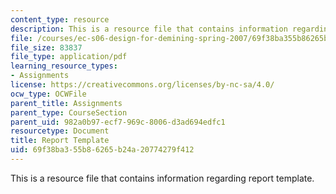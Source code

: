 ```yaml
---
content_type: resource
description: This is a resource file that contains information regarding report template.
file: /courses/ec-s06-design-for-demining-spring-2007/69f38ba355b86265b24a20774279f412_MITEC_S06S07_14template.pdf
file_size: 83837
file_type: application/pdf
learning_resource_types:
- Assignments
license: https://creativecommons.org/licenses/by-nc-sa/4.0/
ocw_type: OCWFile
parent_title: Assignments
parent_type: CourseSection
parent_uid: 982a0b97-ecf7-969c-8006-d3ad694edfc1
resourcetype: Document
title: Report Template
uid: 69f38ba3-55b8-6265-b24a-20774279f412
---
```

This is a resource file that contains information regarding report template.